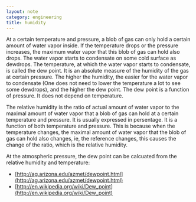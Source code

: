 ```yaml
---
layout: note
category: engineering
title: humidity
---
```


At a certain temperature and pressure, a blob of gas can only hold a certain
amount of water vapor inside. If the temperature drops or the pressure
increases, the maximum water vapor that this blob of gas can hold also drops.
The water vapor starts to condensate on some cold surface as dewdrops. The
temperature, at which the water vapor starts to condensate, is called the dew
point. It is an absolute measure of the humidity of the gas at certain
pressure. The higher the humidity, the easier for the water vapor to
condensate (One does not need to lower the temperature a lot to see some
dewdrops), and the higher the dew point. The dew point is a function of
pressure. It does not depend on temperature.

The relative humidity is the ratio of actual amount of water vapor to the
maximal amount of water vapor that a blob of gas can hold at a certain
temperature and pressure. It is usually expressed in persentage. It is a
function of both temperature and pressure. This is because when the temperature
changes, the maximal amount of water vapor that the blob of gas can hold also
changes, ie, the reference changes, this causes the change of the ratio, which
is the relative humidity.

At the atmospheric pressure, the dew point can be calcuated from the relative
humidity and temperature:
- [http://ag.arizona.edu/azmet/dewpoint.html](http://ag.arizona.edu/azmet/dewpoint.html)
- [http://en.wikipedia.org/wiki/Dew_point](http://en.wikipedia.org/wiki/Dew_point)

